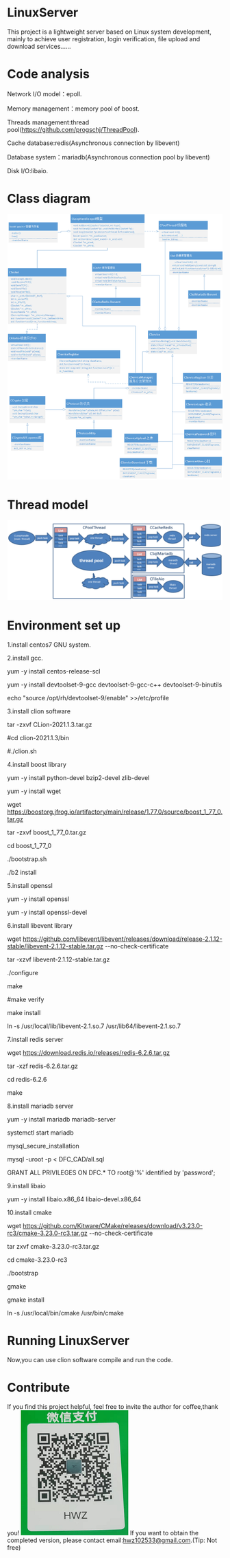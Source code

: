 # LinuxServer 

This project is a lightweight server based on Linux system development, mainly to achieve user registration, 
login verification, file upload and download services......

# Code analysis

Network I/O model：epoll.

Memory management：memory pool of boost.

Threads management:thread pool(https://github.com/progschj/ThreadPool).

Cache database:redis(Asynchronous connection by libevent)

Database system：mariadb(Asynchronous connection pool by libevent)

Disk I/O:libaio.

# Class diagram
![image](https://github.com/HWZ102533/LinuxServer-castration-/blob/main/DFC_CAD/class.png)

# Thread model
![image](https://github.com/HWZ102533/LinuxServer-castration-/blob/main/DFC_CAD/threadModel.PNG)

# Environment set up
1.install centos7 GNU system.

2.install gcc.

yum -y install centos-release-scl

yum -y install devtoolset-9-gcc devtoolset-9-gcc-c++ devtoolset-9-binutils

echo "source /opt/rh/devtoolset-9/enable" >>/etc/profile

3.install clion software

tar -zxvf CLion-2021.1.3.tar.gz

#cd clion-2021.1.3/bin

#./clion.sh

4.install boost library

yum -y install python-devel bzip2-devel zlib-devel  

yum -y install wget

wget https://boostorg.jfrog.io/artifactory/main/release/1.77.0/source/boost_1_77_0.tar.gz

tar -zxvf boost_1_77_0.tar.gz

cd boost_1_77_0

./bootstrap.sh

./b2 install

5.install openssl

yum -y install openssl

yum -y install openssl-devel

6.install libevent library

wget https://github.com/libevent/libevent/releases/download/release-2.1.12-stable/libevent-2.1.12-stable.tar.gz --no-check-certificate

tar -xzvf libevent-2.1.12-stable.tar.gz

./configure

make

#make verify 

make install

ln -s /usr/local/lib/libevent-2.1.so.7 /usr/lib64/libevent-2.1.so.7

7.install redis server

wget https://download.redis.io/releases/redis-6.2.6.tar.gz

tar -xzf redis-6.2.6.tar.gz

cd redis-6.2.6

make

8.install mariadb server

yum -y install mariadb mariadb-server

systemctl start mariadb

mysql_secure_installation

mysql -uroot -p < DFC_CAD/all.sql

GRANT ALL PRIVILEGES ON DFC.* TO root@'%' identified by 'password';

9.install libaio

yum -y install libaio.x86_64 libaio-devel.x86_64

10.install cmake

wget https://github.com/Kitware/CMake/releases/download/v3.23.0-rc3/cmake-3.23.0-rc3.tar.gz --no-check-certificate

tar zxvf cmake-3.23.0-rc3.tar.gz

cd cmake-3.23.0-rc3

./bootstrap

gmake 

gmake install

ln -s /usr/local/bin/cmake /usr/bin/cmake

# Running LinuxServer
Now,you can use clion software compile and run the code.

# Contribute
If you find this project helpful, feel free to invite the author for coffee,thank you! 
![image](https://github.com/HWZ102533/LinuxServer-castration-/blob/main/DFC_CAD/pay.PNG)
If you want to obtain the completed version, please contact email:hwz102533@gmail.com.(Tip: Not free)


